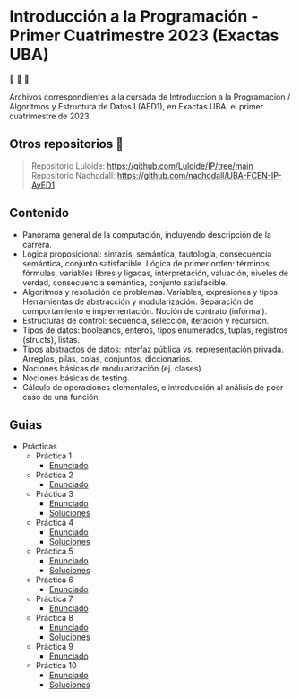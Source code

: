 # Introducción a la Programación - Primer Cuatrimestre 2023 (Exactas UBA)
  
:tropical_fish: :tropical_fish: :tropical_fish:

Archivos correspondientes a la cursada de Introduccion a la Programacion / Algoritmos y Estructura de Datos I (AED1), en Exactas UBA, el primer cuatrimestre de 2023. 

## Otros repositorios :clap:
> Repositorio Luloide: https://github.com/Luloide/IP/tree/main <br>
> Repositorio Nachodall: https://github.com/nachodall/UBA-FCEN-IP-AyED1

## Contenido

- Panorama general de la computación, incluyendo descripción de la carrera.
- Lógica proposicional: sintaxis, semántica, tautologı́a, consecuencia semántica, conjunto satisfacible. Lógica de primer orden: términos, fórmulas, variables libres y ligadas, interpretación, valuación, niveles de verdad, consecuencia semántica, conjunto satisfacible.
- Algoritmos y resolución de problemas. Variables, expresiones y tipos. Herramientas de abstracción y modularización. Separación de comportamiento e implementación. Noción de contrato (informal). 
- Estructuras de control: secuencia, selección, iteración y recursión.
- Tipos de datos: booleanos, enteros, tipos enumerados, tuplas, registros (structs), listas. 
- Tipos abstractos de datos: interfaz pública vs. representación privada. Arreglos, pilas, colas, conjuntos, diccionarios. 
- Nociones básicas de modularización (ej. clases).
- Nociones básicas de testing.
- Cálculo de operaciones elementales, e introducción al análisis de peor caso de una función.

## Guias

- Prácticas
  - Práctica 1
    - [Enunciado](Practicas/Guia%201%20-%20Logica/Enunciado.pdf)
  - Práctica 2
    - [Enunciado](Practicas/Guia%202%20-%20Especificacion/Enunciado.pdf)
  - Práctica 3
    - [Enunciado](Practicas/Guia%203%20-%20Introduccion%20a%20Funcional/Enunciado.pdf)
    - [Soluciones](Practicas/Guia%203%20-%20Introduccion%20a%20Funcional/Solucion.hs)
  - Práctica 4
    - [Enunciado](Practicas/Guia%204%20-%20Recursion%20en%20Z/Enunciado.pdf)
    - [Soluciones](Practicas/Guia%204%20-%20Recursion%20en%20Z/Solucion.hs)
  - Práctica 5
    - [Enunciado](Practicas/Guia%205%20-%20Recursion%20en%20listas/Enunciado.pdf)
    - [Soluciones](Practicas/Guia%205%20-%20Recursion%20en%20listas/Solucion.hs)
  - Práctica 6
    - [Enunciado](Practicas/Guia%206%20-%20Testing%20Caja%20Negra/Enunciado.pdf)
  - Práctica 7
    - [Enunciado](Practicas/Guia%207%20-%20Introduccion%20a%20Imperativo/Enunciado.pdf)
  - Práctica 8
    - [Enunciado](Practicas/Guia%208%20-%20Funciones%20sobre%20listas/Enunciado.pdf)
    - [Soluciones](Practicas/Guia%208%20-%20Funciones%20sobre%20listas/Solucion.ipynb)
  - Práctica 9
    - [Enunciado](Practicas/Guia%209%20-%20Testing%20Caja%20Blanca%20(CFG)/Enunciado.pdf)
  - Práctica 10
     - [Enunciado](Practicas/Guia%2010%20-%20Archivos%2C%20Pilas%2C%20Colas%20y%20Diccionarios/Enunciado.pdf)
     - [Soluciones](Practicas/Guia%2010%20-%20Archivos%2C%20Pilas%2C%20Colas%20y%20Diccionarios/Solucion/guia10-resuelta.ipynb)
